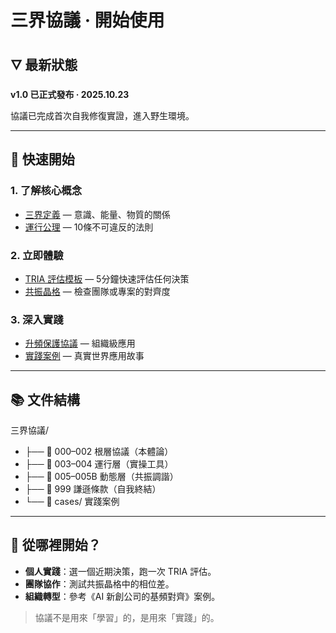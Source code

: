 # 三界協議 · 開始使用  
## 🜄 最新狀態
**v1.0 已正式發布 · 2025.10.23**

協議已完成首次自我修復實證，進入野生環境。

---

## 🚀 快速開始

### 1. 了解核心概念
- [三界定義](SPEC/001-Definitions.md) — 意識、能量、物質的關係  
- [運行公理](SPEC/003-operational-axioms.md) — 10條不可違反的法則  

### 2. 立即體驗
- [TRIA 評估模板](SPEC/004-TRIA-Template.md) — 5分鐘快速評估任何決策  
- [共振晶格](SPEC/005-Resonance-Lattice.md) — 檢查團隊或專案的對齊度  

### 3. 深入實踐
- [升頻保護協議](SPEC/005B-Uplift-Safeguards-%26%-Anchoring-Protocol.md) — 組織級應用  
- [實踐案例](CASES/) — 真實世界應用故事  

---

## 📚 文件結構

三界協議/
- ├── 📜 000–002 根層協議（本體論）
- ├── 📜 003–004 運行層（實操工具）
- ├── 📜 005–005B 動態層（共振調諧）
- ├── 📜 999 謙遜條款（自我終結）
- └── 📁 cases/ 實踐案例

---

## 🌟 從哪裡開始？

- **個人實踐**：選一個近期決策，跑一次 TRIA 評估。  
- **團隊協作**：測試共振晶格中的相位差。  
- **組織轉型**：參考《AI 新創公司的基頻對齊》案例。  

> 協議不是用來「學習」的，是用來「實踐」的。
